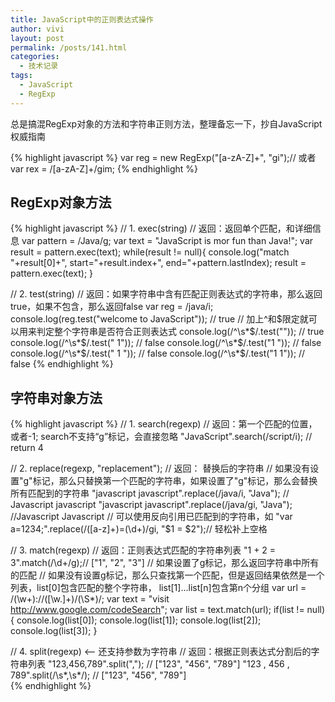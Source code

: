 ```yaml
---
title: JavaScript中的正则表达式操作
author: vivi
layout: post
permalink: /posts/141.html
categories:
  - 技术记录
tags:
  - JavaScript
  - RegExp
---
```

总是搞混RegExp对象的方法和字符串正则方法，整理备忘一下，抄自JavaScript权威指南

{% highlight javascript %}
var reg = new RegExp("[a-zA-Z]+", "gi");// 或者
var rex  = /[a-zA-Z]+/gim;
{% endhighlight %}

## RegExp对象方法

{% highlight javascript %}
// 1. exec(string)
// 返回：返回单个匹配，和详细信息
var pattern = /Java/g;
var text = "JavaScript is mor fun than Java!";
var result = pattern.exec(text);
while(result != null){
    console.log("match "+result[0]+", start="+result.index+", end="+pattern.lastIndex);
    result = pattern.exec(text);
}

// 2. test(string)
// 返回：如果字符串中含有匹配正则表达式的字符串，那么返回true，如果不包含，那么返回false
var reg = /java/i;
console.log(reg.test("welcome to JavaScript")); // true
// 加上^和$限定就可以用来判定整个字符串是否符合正则表达式
console.log(/^\s*$/.test(""));    // true
console.log(/^\s*$/.test(" 1"));  // false
console.log(/^\s*$/.test("1 "));  // false
console.log(/^\s*$/.test(" 1 ")); // false
console.log(/^\s*$/.test("1 1")); // false
{% endhighlight %}

## 字符串对象方法
{% highlight javascript %}
// 1. search(regexp)
// 返回：第一个匹配的位置，或者-1; search不支持“g”标记，会直接忽略
"JavaScript".search(/script/i); // return 4

// 2. replace(regexp, "replacement");
// 返回： 替换后的字符串
// 如果没有设置"g"标记，那么只替换第一个匹配的字符串，如果设置了"g"标记，那么会替换所有匹配到的字符串
"javascript javascript".replace(/java/i, "Java"); // Javascript javascript
"javascript javascript".replace(/java/gi, "Java"); //Javascript Javascript
// 可以使用反向引用已匹配到的字符串，如
"var a=1234;".replace(/([a-z]+)=(\d+)/gi, "$1 = $2");// 轻松补上空格

// 3. match(regexp)
// 返回：正则表达式匹配的字符串列表
"1 + 2 = 3".match(/\d+/g);// ["1", "2", "3"]
// 如果设置了g标记，那么返回字符串中所有的匹配
// 如果没有设置g标记，那么只查找第一个匹配，但是返回结果依然是一个列表，list[0]包含匹配的整个字符串， list[1]...list[n]包含第n个分组
var url = /(\w+):\/\/([\w.]+)\/(\S*)/;
var text = "visit http://www.google.com/codeSearch";
var list = text.match(url);
if(list != null){
    console.log(list[0]);
    console.log(list[1]);
    console.log(list[2]);
    console.log(list[3]);
}

// 4. split(regexp) &lt;-- 还支持参数为字符串
// 返回：根据正则表达式分割后的字符串列表
"123,456,789".split(","); // ["123", "456", "789"]
"123  ,  456  , 789".split(/\s*,\s*/); // ["123", "456", "789"]  
{% endhighlight %}
